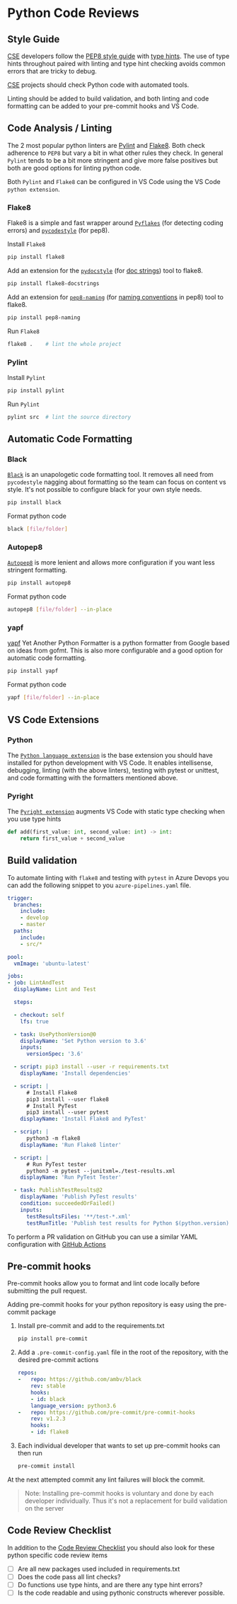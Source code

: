 # Python Code Reviews

## Style Guide

[CSE](../../CSE.md) developers follow the [PEP8 style guide](https://pep8.org/) with [type hints](https://www.python.org/dev/peps/pep-0484/). The use of type hints throughout paired with linting and type hint checking avoids common errors that are tricky to debug.

[CSE](../../CSE.md) projects should check Python code with automated tools.

Linting should be added to build validation, and both linting and code formatting can be added to your pre-commit hooks and VS Code.

## Code Analysis / Linting

The 2 most popular python linters are [Pylint](https://www.pylint.org/) and [Flake8](https://pypi.org/project/flake8/). Both check adherence to `PEP8` but vary a bit in what other rules they check. In general `Pylint` tends to be a bit more stringent and give more false positives but both are good options for linting python code.

Both `Pylint` and `Flake8` can be configured in VS Code using the VS Code `python extension`.

### Flake8

Flake8 is a simple and fast wrapper around [`Pyflakes`](https://github.com/PyCQA/pyflakes) (for detecting coding errors) and [`pycodestyle`](https://github.com/PyCQA/pycodestyle) (for pep8).

Install `Flake8`

```bash
pip install flake8
```

Add an extension for the [`pydocstyle`](https://github.com/PyCQA/pydocstyle) (for [doc strings](https://www.python.org/dev/peps/pep-0257/)) tool to flake8.

```bash
pip install flake8-docstrings
```

Add an extension for [`pep8-naming`](https://github.com/PyCQA/pep8-naming) (for [naming conventions](https://www.python.org/dev/peps/pep-0008/#naming-conventions) in pep8) tool to flake8.

```bash
pip install pep8-naming
```

Run `Flake8`

```bash
flake8 .    # lint the whole project
```

### Pylint

Install `Pylint`

```bash
pip install pylint
```

Run `Pylint`

```bash
pylint src  # lint the source directory
```

## Automatic Code Formatting

### Black

[`Black`](https://github.com/psf/black) is an unapologetic code formatting tool. It removes all need from `pycodestyle` nagging about formatting so the team can focus on content vs style. It's not possible to configure black for your own style needs.

```bash
pip install black
```

Format python code

```bash
black [file/folder]
```

### Autopep8

[`Autopep8`](https://github.com/hhatto/autopep8) is more lenient and allows more configuration if you want less stringent formatting.

```bash
pip install autopep8
```

Format python code

```bash
autopep8 [file/folder] --in-place
```

### yapf

[yapf](https://github.com/google/yapf) Yet Another Python Formatter is a python formatter from Google based on ideas from gofmt.  This is also more configurable and a good option for automatic code formatting.

```bash
pip install yapf
```

Format python code

```bash
yapf [file/folder] --in-place
```

## VS Code Extensions

### Python

The [`Python language extension`](https://marketplace.visualstudio.com/items?itemName=ms-python.python) is the base extension you should have installed for python development with VS Code. It enables intellisense, debugging, linting (with the above linters), testing with pytest or unittest, and code formatting with the formatters mentioned above.

### Pyright

The [`Pyright extension`](https://marketplace.visualstudio.com/items?itemName=ms-pyright.pyright) augments VS Code with static type checking when you use type hints

```python
def add(first_value: int, second_value: int) -> int:
    return first_value + second_value
```

## Build validation

To automate linting with `flake8` and testing with `pytest` in Azure Devops you can add the following snippet to you `azure-pipelines.yaml` file.

```yaml
trigger:
  branches:
    include:
    - develop
    - master
  paths:
    include:
    - src/*

pool:
  vmImage: 'ubuntu-latest'

jobs:
- job: LintAndTest
  displayName: Lint and Test

  steps:

  - checkout: self
    lfs: true

  - task: UsePythonVersion@0
    displayName: 'Set Python version to 3.6'
    inputs:
      versionSpec: '3.6'

  - script: pip3 install --user -r requirements.txt
    displayName: 'Install dependencies'

  - script: |
      # Install Flake8
      pip3 install --user flake8
      # Install PyTest
      pip3 install --user pytest
    displayName: 'Install Flake8 and PyTest'

  - script: |
      python3 -m flake8
    displayName: 'Run Flake8 linter'

  - script: |
      # Run PyTest tester
      python3 -m pytest --junitxml=./test-results.xml
    displayName: 'Run PyTest Tester'

  - task: PublishTestResults@2
    displayName: 'Publish PyTest results'
    condition: succeededOrFailed()
    inputs:
      testResultsFiles: '**/test-*.xml'
      testRunTitle: 'Publish test results for Python $(python.version)'
```

To perform a PR validation on GitHub you can use a similar YAML configuration with [GitHub Actions](https://help.github.com/en/actions/language-and-framework-guides/using-python-with-github-actions)

## Pre-commit hooks

Pre-commit hooks allow you to format and lint code locally before submitting the pull request.

Adding pre-commit hooks for your python repository is easy using the pre-commit package

1. Install pre-commit and add to the requirements.txt

    ```bash
    pip install pre-commit
    ```

2. Add a `.pre-commit-config.yaml` file in the root of the repository, with the desired pre-commit actions

    ```yaml
    repos:
    -   repo: https://github.com/ambv/black
        rev: stable
        hooks:
        - id: black
        language_version: python3.6
    -   repo: https://github.com/pre-commit/pre-commit-hooks
        rev: v1.2.3
        hooks:
        - id: flake8
    ```

3. Each individual developer that wants to set up pre-commit hooks can then run

    ```bash
    pre-commit install
    ```

At the next attempted commit any lint failures will block the commit.

> Note: Installing pre-commit hooks is voluntary and done by each developer individually. Thus it's not a replacement for build validation on the server

## Code Review Checklist

In addition to the [Code Review Checklist](../process-guidance/reviewer-guidance.md) you should also look for these python specific code review items

* [ ] Are all new packages used included in requirements.txt
* [ ] Does the code pass all lint checks?
* [ ] Do functions use type hints, and are there any type hint errors?
* [ ] Is the code readable and using pythonic constructs wherever possible.
